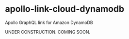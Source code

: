 # apollo-link-cloud-dynamodb
Apollo GraphQL link for Amazon DynamoDB

UNDER CONSTRUCTION.
COMING SOON.
